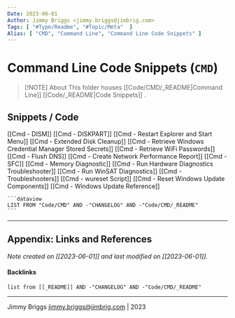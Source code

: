 ```yaml
---
Date: 2023-06-01
Author: Jimmy Briggs <jimmy.briggs@jimbrig.com>
Tags: [ "#Type/Readme", "#Topic/Meta"  ]
Alias: [ "CMD", "Command Line", "Command Line Code Snippets" ]
---
```


# Command Line Code Snippets (`CMD`)

> [!NOTE] About
> This folder houses [[Code/CMD/_README|Command Line]] [[Code/_README|Code Snippets]] .

## Snippets / Code

[[Cmd - DISM]]
[[Cmd - DISKPART]]
[[Cmd - Restart Explorer and Start Menu]]
[[Cmd - Extended Disk Cleanup]]
[[Cmd - Retrieve Windows Credential Manager Stored Secrets]]
[[Cmd - Retrieve WiFi Passwords]]
[[Cmd - Flush DNS]]
[[Cmd - Create Network Performance Report]]
[[Cmd - SFC]]
[[Cmd - Memory Diagnostic]]
[[Cmd - Run Hardware Diagnostics Troubleshooter]]
[[Cmd - Run WinSAT Diagnostics]]
[[Cmd - Troubleshooters]]
[[Cmd - wureset Script]]
[[Cmd - Reset Windows Update Components]]
[[Cmd - Windows Update Reference]]

	```dataview
	LIST FROM "Code/CMD" AND -"CHANGELOG" AND -"Code/CMD/_README"
	```

***

## Appendix: Links and References

*Note created on [[2023-06-01]] and last modified on [[2023-06-01]].*

#### Backlinks

```dataview
list from [[_README]] AND -"CHANGELOG" AND -"Code/CMD/_README"
```


***

Jimmy Briggs <jimmy.briggs@jimbrig.com> | 2023

